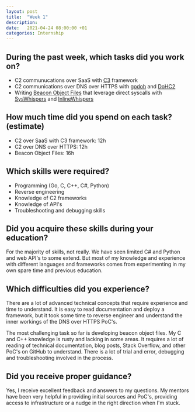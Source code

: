 ```yaml
---
layout: post
title:  "Week 1"
description: 
date:   2021-04-24 08:00:00 +01
categories: Internship
---
```


## During the past week, which tasks did you work on?
* C2 communucations over SaaS with [C3](https://github.com/FSecureLABS/C3) framework
* C2 communications over DNS over HTTPS with [godoh](https://github.com/sensepost/godoh) and [DoHC2](https://github.com/SpiderLabs/DoHC2)
* Writing [Beacon Object Files](https://www.cobaltstrike.com/help-beacon-object-files) that leverage direct syscalls with [SysWhispers](https://github.com/jthuraisamy/SysWhispers) and [InlineWhispers](https://github.com/outflanknl/InlineWhispers)

## How much time did you spend on each task? (estimate)
* C2 over SaaS with C3 framework: 12h
* C2 over DNS over HTTPS: 12h
* Beacon Object Files: 16h

## Which skills were required?
* Programming (Go, C, C++, C#, Python)
* Reverse engineering
* Knowledge of C2 frameworks
* Knowledge of API's
* Troubleshooting and debugging skills

## Did you acquire these skills during your education?
For the majority of skills, not really. We have seen limited C# and Python and web API's to some extend. But most of my knowledge and experience with different languages and frameworks comes from experimenting in my own spare time and previous education.

## Which difficulties did you experience?
There are a lot of advanced technical concepts that require experience and time to understand. It is easy to read documentation and deploy a framework, but it took some time to reverse engineer and understand the inner workings of the DNS over HTTPS PoC's.

The most challenging task so far is developing beacon object files. My C and C++ knowledge is rusty and lacking in some areas. It requires a lot of reading of technical documentation, blog posts, Stack Overflow, and other PoC's on GitHub to understand. There is a lot of trial and error, debugging and troubleshooting involved in the process.

## Did you receive proper guidance?
Yes, I receive excellent feedback and answers to my questions. My mentors have been very helpful in providing initial sources and PoC's, providing access to infrastructure or a nudge in the right direction when I'm stuck.